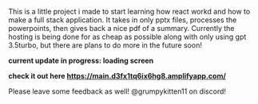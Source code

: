 This is a little project i made to start learning how react workd and how to make a full stack application. 
It takes in only pptx files, processes the powerpoints, then gives back a nice pdf of a summary. 
Currently the hosting is being done for as cheap as possible along with only using gpt 3.5turbo, but
there are plans to do more in the future soon! 

**current update in progress: loading screen**

****check it out here https://main.d3fx1tq6ix6hg8.amplifyapp.com/****

Please leave some feedback as well! @grumpykitten11 on discord!
